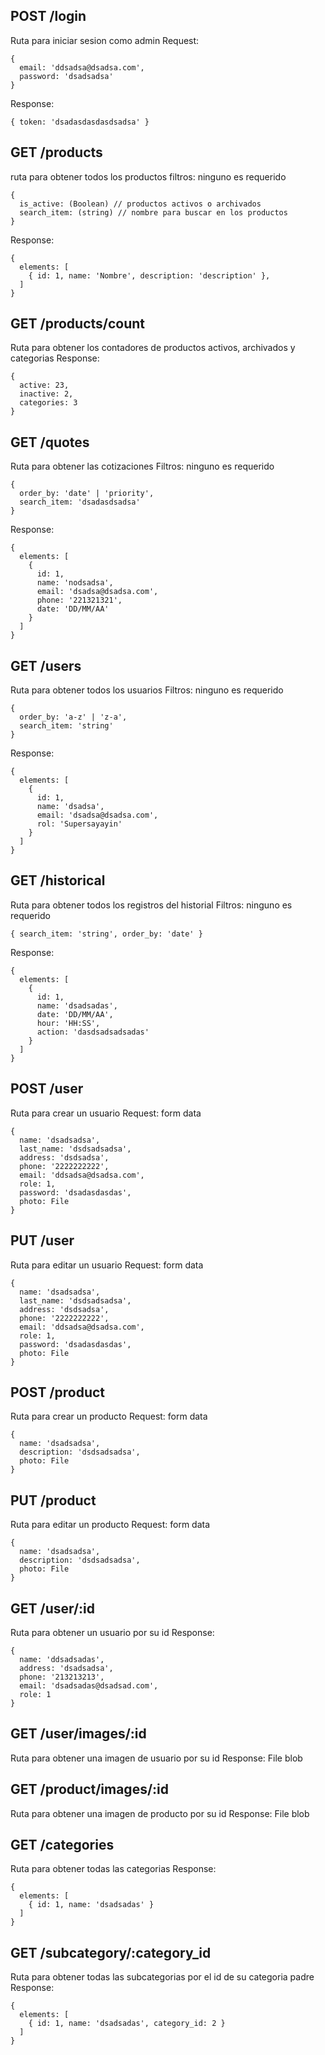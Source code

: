 ## POST /login
Ruta para iniciar sesion como admin
Request:
```
{
  email: 'ddsadsa@dsadsa.com',
  password: 'dsadsadsa'
}
```
Response: 
```
{ token: 'dsadasdasdasdsadsa' }
```

## GET /products
ruta para obtener todos los productos
filtros: ninguno es requerido
```
{
  is_active: (Boolean) // productos activos o archivados 
  search_item: (string) // nombre para buscar en los productos
}
```

Response:
```
{
  elements: [
    { id: 1, name: 'Nombre', description: 'description' },
  ]
}
```

## GET /products/count
Ruta para obtener los contadores de productos activos, archivados y categorias
Response:
```
{
  active: 23,
  inactive: 2,
  categories: 3
}
```

## GET /quotes
Ruta para obtener las cotizaciones
Filtros: ninguno es requerido
```
{
  order_by: 'date' | 'priority',
  search_item: 'dsadasdsadsa'
}
```
Response:
```
{
  elements: [
    { 
      id: 1,
      name: 'nodsadsa',
      email: 'dsadsa@dsadsa.com',
      phone: '221321321',
      date: 'DD/MM/AA'
    }
  ]
}
```


## GET /users
Ruta para obtener todos los usuarios
Filtros: ninguno es requerido
```
{ 
  order_by: 'a-z' | 'z-a',
  search_item: 'string'
}
```
Response: 
```
{
  elements: [
    { 
      id: 1,
      name: 'dsadsa',
      email: 'dsadsa@dsadsa.com',
      rol: 'Supersayayin'
    }
  ]
}
```

## GET /historical 
Ruta para obtener todos los registros del historial
Filtros: ninguno es requerido

```
{ search_item: 'string', order_by: 'date' }
```

Response:
```
{
  elements: [
    {
      id: 1,
      name: 'dsadsadas',
      date: 'DD/MM/AA',
      hour: 'HH:SS',
      action: 'dasdsadsadsadas'
    }
  ]
}
```

## POST /user
Ruta para crear un usuario
Request: form data
```
{
  name: 'dsadsadsa',
  last_name: 'dsdsadsadsa',
  address: 'dsdsadsa',
  phone: '2222222222',
  email: 'ddsadsa@dsadsa.com',
  role: 1,
  password: 'dsadasdasdas',
  photo: File
}
```

## PUT /user
Ruta para editar un usuario
Request: form data
```
{
  name: 'dsadsadsa',
  last_name: 'dsdsadsadsa',
  address: 'dsdsadsa',
  phone: '2222222222',
  email: 'ddsadsa@dsadsa.com',
  role: 1,
  password: 'dsadasdasdas',
  photo: File
}
```

## POST /product
Ruta para crear un producto 
Request: form data
```
{
  name: 'dsadsadsa',
  description: 'dsdsadsadsa',
  photo: File
}
```

## PUT /product
Ruta para editar un producto 
Request: form data
```
{
  name: 'dsadsadsa',
  description: 'dsdsadsadsa',
  photo: File
}
```

## GET /user/:id
Ruta para obtener un usuario por su id
Response:
```
{
  name: 'ddsadsadas',
  address: 'dsadsadsa',
  phone: '213213213',
  email: 'dsadsadas@dsadsad.com',
  role: 1
}
```

## GET /user/images/:id
Ruta para obtener una imagen de usuario por su id 
Response:
File blob

## GET /product/images/:id
Ruta para obtener una imagen de producto por su id 
Response:
File blob


## GET /categories
Ruta para obtener todas las categorias
Response:
```
{ 
  elements: [
    { id: 1, name: 'dsadsadas' }
  ]
}
```

## GET /subcategory/:category_id
Ruta para obtener todas las subcategorias por el id de su categoria padre 
Response:
```
{ 
  elements: [
    { id: 1, name: 'dsadsadas', category_id: 2 }
  ]
}
```
